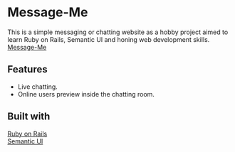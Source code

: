 # Message-Me
This is a simple messaging or chatting website as a hobby project aimed to learn Ruby on Rails, Semantic UI and honing web development skills.\
[Message-Me](https://message-me-ahmed.herokuapp.com/)


## Features
* Live chatting.
* Online users preview inside the chatting room.

## Built with
[Ruby on Rails](https://rubyonrails.org/)\
[Semantic UI](https://semantic-ui.com/)

